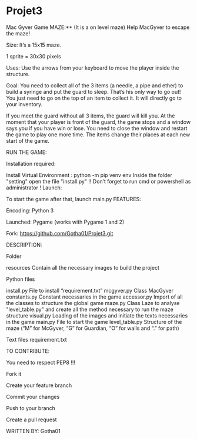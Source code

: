 # Projet3
Mac Gyver Game
MAZE:**
(It is a on level maze) Help MacGyver to escape the maze!

Size: It’s a 15x15 maze.

1 sprite = 30x30 pixels

Uses: Use the arrows from your keyboard to move the player inside the structure.

Goal: You need to collect all of the 3 items (a needle, a pipe and ether) to build a syringe and put the guard to sleep. That’s his only way to go out! You just need to go on the top of an item to collect it. It will directly go to your inventory.

If you meet the guard without all 3 items, the guard will kill you. At the moment that your player is front of the guard, the game stops and a window says you if you have win or lose. You need to close the window and restart the game to play one more time. The items change their places at each new start of the game.

RUN THE GAME:

Installation required:

Install Virtual Environment : python -m pip venv env
Inside the folder "setting" open the file "install.py" !! Don’t forget to run cmd or powershell as administrator !
Launch:

To start the game after that, launch main.py
FEATURES:

Encoding: Python 3

Launched: Pygame (works with Pygame 1 and 2)

Fork: https://github.com/Gotha01/Projet3.git



DESCRIPTION:

Folder

resources	      Contain all the necessary images to build the project

Python files

install.py	    File to install “requirement.txt”
mcgyver.py	    Class MacGyver
constants.py    Constant necessaries in the game
accessor.py	    Import of all the classes to structure the global game
maze.py	        Class Laze to analyse "level_table.py" and create all the method necessary to run the maze structure
visual.py	      Loading of the images and initiate the texts necessaries in the game
main.py	        File to start the game
level_table.py	Structure of the maze (“M” for McGyver, “G” for Guardian, “O” for walls and “.” for path)

Text files
requirement.txt	


TO CONTRIBUTE:

You need to respect PEP8 !!!

Fork it

Create your feature branch

Commit your changes

Push to your branch

Create a pull request

WRITTEN BY:
Gotha01
